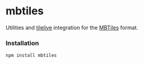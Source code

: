 # mbtiles

Utilities and [tilelive][1] integration for the [MBTiles][2] format.


### Installation

    npm install mbtiles


[1]: https://github.com/mapbox/tilelive.js
[2]: http://mbtiles.org
